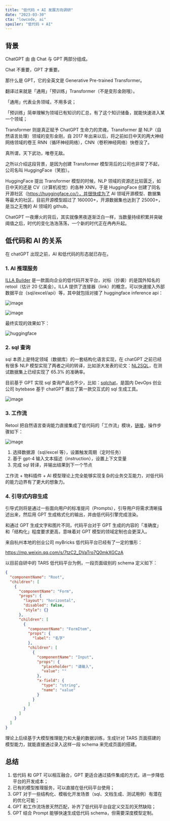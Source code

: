 ```yaml
---
title: "低代码 + AI 发展方向调研"
date: "2023-03-30"
cta: "lowcode, ai"
spoiler: "低代码 + AI"
---
```


## 背景

ChatGPT 由 由 Chat 与 GPT 两部分组成。

Chat 不重要，GPT 才重要。

那什么是 GPT，它的全英文是 Generative Pre-trained Transformer。

翻译过来就是「通用」「预训练」Transformer（不是变形金刚哦）。

「通用」代表业务领域，不用多说；

「预训练」简单理解为领域已有知识的汇总，有了这个知识储备，就能快速进入某一个领域；

Transformer 则是真正赋予 ChatGPT 生命力的灵魂，Transformer 是 NLP（自然语言处理）领域的变形金刚，自 2017 年出来以后，将之前如日中天的两大神经网络领域的卷王 RNN（循环神经网络），CNN（卷积神经网络）快卷没了。

真所谓，天下武功，唯卷无敌。

之所以介绍这段背景，是因为创建 Transformer 模型背后的公司也非常了不起，公司名叫 HuggingFace（笑脸）。

HuggingFace 提出 Transformer 模型的时候，NLP 领域的资源还比较匮乏，如日中天的还是 CV（计算机视觉）的各种 XNN，于是 HuggingFace 创建了同名开源社区（https://huggingface.co/），并很快成为了 AI 领域开源模型、数据集等最大的社区，目前开源模型超过了 160000+，开源数据集也达到了 25000+，是当之无愧的 AI 领域的 github。

ChatGPT 一夜爆火的背后，其实就像黑夜逐渐泛白一样，当数量持续积累并突破阈值之后，时代的变化浩浩荡荡，一个新的时代正在冉冉升起。

## 低代码和 AI 的关系

在 chatGPT 出现之前，AI 和低代码的形态就已存在。

### 1. AI 推理服务

[ILLA Builder](https://github.com/illacloud/illa-builder) 是一款面向企业的低代码开发平台，对标（抄袭）的是国外知名的 retool（估计 20 亿美金）。ILLA 提供了连接器（link）的概念，可以快速接入外部数据平台（sql/excel/api）等，其中就包括对接了 huggingface inference api：

![image](./images/illa1.png)

![image](./images/illa2.png)

最终实现的效果如下：

![huggingface](./images/illa3.gif)

### 2. sql 查询

sql 本质上是特定领域（数据库）的一套结构化语言实现，在 chatGPT 之前已经有很多 NLP 模型实现了两者之间的转译，比如浙大发表的论文：[NL2SQL](https://github.com/yechens/NL2SQL)，在测试数据集上已经实现了 65.3% 的准确率。

目前基于 GPT 实现 sql 查询产品也不少，比如：[sqlchat](https://www.sqlchat.ai/)，是国内 DevOps 创业公司 bytebase 基于 chatGPT 推出了第一款交互式的 sql 生成工具。

![image](./images/sql.png)

### 3. 工作流

Retool 把自然语言查询能力直接集成了低代码的「工作流」模块，[链接](https://retool.com/blog/gpt4-in-retool/)，操作步骤如下：

![image](./images/retool.png)

1. 选择数据源（sql/excel 等），设置触发周期（定时任务）
2. 基于 gpt-4 输入文本描述（instruction），设置上下文变量
3. 完成 sql 转译，并输出结果到下一个节点

工作流 + 物料插件 + AI 模型理论上完全能够实现复杂的业务交互能力，对低代码的能力边界有了更大的想象力。

### 4. 引导式内容生成

引导式则将是通过一些面向用户的标准提问（Prompts），引导用户将需求清晰描述出来，然后用 GPT 生成格式化的输出，并由低代码引擎完成渲染。

和通过 GPT 生成文字和图片不同，代码平台对于 GPT 生成的内容的「准确度」和「结构化」程度要求更高，意味着对 GPT 模型的领域定制也会更深入。

来自杭州本地的创业公司 myBricks 低代码平台已经有了一定的雏形：

https://mp.weixin.qq.com/s/7tzC2_DVaTro7Q0mkXGCzA

以目前自研中的 TARS 低代码平台为例，一段页面级别的 schema 定义如下：

```json
{
  "componentName": "Root",
  "children": [
    {
      "componentName": "Form",
      "props": {
        "layout": "horizontal",
        "disabled": false,
        "style": {}
      },
      "children": [
        {
          "componentName": "FormItem",
          "props": {
            "label": "名字"
          },
          "children": [
            {
              "componentName": "Input",
              "props": {
                "placeholder": "请输入",
                "value": ""
              },
              "x-field": {
                "type": "string",
                "name": "value"
              }
            }
          ]
        }
      ]
    }
  ]
}
```

理论上后续基于大模型推理能力和大量的数据训练，生成针对 TARS 页面搭建的模型能力，就能直接通过录入这样一段 schema 来完成页面的搭建。

## 总结

1. 低代码 和 GPT 可以相互融合，GPT 更适合通过插件集成的方式，进一步降低平台的开发成本；
2. 已有的模型推理服务，可以直接在低代码平台使用；
3. GPT 对于一些结构化、模板化开发场景（sql、文档生成、测试用例）有潜在的优化可能；
4. GPT 和工作流场景天然匹配，补齐了低代码平台自定义交互的天然缺陷；
5. GPT 结合 Prompt 能够快速生成低代码 schema，但需要深度模型定制。
